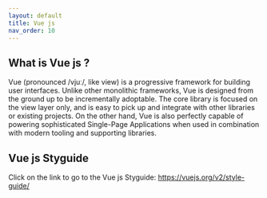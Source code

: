 ```yaml
---
layout: default
title: Vue js
nav_order: 10
---
```


## What is Vue js ?

<p>Vue (pronounced /vjuː/, like view) is a progressive framework for building user interfaces. Unlike other monolithic frameworks, Vue is designed from the ground up to be incrementally adoptable. The core library is focused on the view layer only, and is easy to pick up and integrate with other libraries or existing projects. On the other hand, Vue is also perfectly capable of powering sophisticated Single-Page Applications when used in combination with modern tooling and supporting libraries.</p>

## Vue js Styguide
<p>Click on the link to go to the Vue js Styguide: <a href="https://vuejs.org/v2/style-guide/">https://vuejs.org/v2/style-guide/</a></p>





